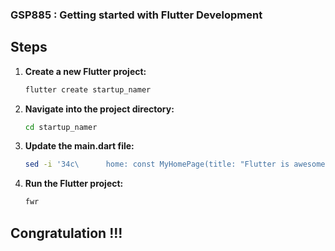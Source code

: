 ### GSP885 :  Getting started with Flutter Development 

## Steps

1. **Create a new Flutter project:**
    ```sh
    flutter create startup_namer
    ```

2. **Navigate into the project directory:**
    ```sh
    cd startup_namer
    ```

3. **Update the main.dart file:**
    ```sh
    sed -i '34c\      home: const MyHomePage(title: "Flutter is awesome!"),' lib/main.dart
    ```

4. **Run the Flutter project:**
    ```sh
    fwr
    ```

## Congratulation !!!
